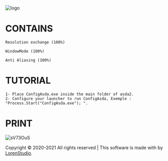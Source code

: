 ![logo](https://user-images.githubusercontent.com/79727598/109392221-b55ea280-78f9-11eb-8067-95abc1d9f9d9.png)


# CONTAINS
```
Resolution exchange (100%)

WindowMode (100%)

Anti Aliasing (100%)
```


# TUTORIAL

```
1- Place ConfigAsda.exe inside the main folder of asda2.
2- Configure your launcher to run ConfigAsda, Exemple : "Process.Start("ConfigAsda.exe"); ".

```
# PRINT
![sV73OuS](https://user-images.githubusercontent.com/79727598/109391548-6d8a4c00-78f6-11eb-948f-27cbc07efd4b.png)

Copyright © 2020-2021 All rights reserved | This software is made with  by [LorenStudio](http://lorenstudio.com).
